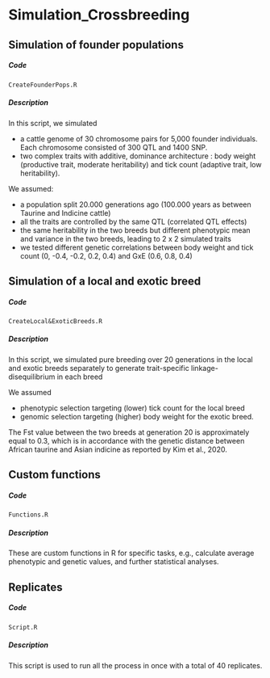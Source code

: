# Simulation_Crossbreeding
## Simulation of founder populations
  ##### Code
    CreateFounderPops.R
  ##### Description 
In this script, we simulated 
- a cattle genome of 30 chromosome pairs for 5,000 founder individuals. Each chromosome consisted of 300 QTL and 1400 SNP.
- two complex traits with additive, dominance architecture : body weight (productive trait, moderate heritability) and tick count (adaptive trait, low heritability).

 We assumed: 
- a population split 20.000 generations ago (100.000 years as between Taurine and Indicine cattle)
- all the traits are controlled by the same QTL (correlated QTL effects)
- the same heritability in the two breeds but different phenotypic mean and variance in the two breeds, leading to 2 x 2 simulated traits
- we tested different genetic correlations between body weight and  tick count (0, -0.4, -0.2, 0.2, 0.4) and GxE (0.6, 0.8, 0.4)

## Simulation of a local and exotic breed 
  ##### Code
    CreateLocal&ExoticBreeds.R
  ##### Description 
In this script, we simulated pure breeding over 20 generations in the local and exotic breeds separately to generate trait-specific linkage-disequilibrium in each breed

We assumed 
- phenotypic selection targeting (lower) tick count for the local breed
- genomic selection targeting (higher) body weight for the exotic breed.

The Fst value between the two breeds at generation 20 is approximately equal to 0.3, which is in accordance with the genetic distance between African taurine and Asian indicine as reported by Kim et al., 2020.

## Custom functions
   ##### Code
    Functions.R
  ##### Description
 These are custom functions in R for specific tasks, e.g., calculate average phenotypic and genetic values, and further statistical analyses.
  
## Replicates
   ##### Code
    Script.R
  ##### Description
This script is used to run all the process in once with a total of 40 replicates.
